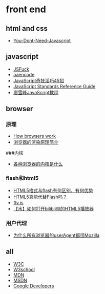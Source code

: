 ﻿# front end

## html and css

- [You-Dont-Need-Javascript](https://github.com/you-dont-need/You-Dont-Need-Javascript)

## javascript

- [JSFuck](http://www.jsfuck.com/)
- [aaencode](http://utf-8.jp/public/aaencode.html)
- [JavaScript奇技淫巧45招](https://chensd.com/2015-01/45-useful-javascript-tips-tricks-and-best-practices.html)
- [JavaScript Standards Reference Guide](https://github.com/gaoxinge/network/tree/master/front%20end/javascript/JavaScript%20Standards%20Reference%20Guide)
- [廖雪峰JavaScript教程](https://github.com/gaoxinge/network/tree/master/front%20end/javascript/%E5%BB%96%E9%9B%AA%E5%B3%B0JavaScript%E6%95%99%E7%A8%8B)

## browser

### 原理

- [How browsers work](http://taligarsiel.com/Projects/howbrowserswork1.htm)
- [浏览器的渲染原理简介](http://coolshell.cn/articles/9666.html)

###内核

- [各种浏览器的内核是什么](http://jingyan.baidu.com/article/5553fa82d50eaf65a339346c.html)

### flash和html5

- [HTML5格式与flash有何区别，有何优势](http://blog.csdn.net/yanfangphp/article/details/8777643)
- [HTML5真能代替Flash吗？](https://www.zhihu.com/question/19862568/answer/13354383)
- [flv.js](https://github.com/Bilibili/flv.js)
- [【水】如何打开bilibli带的HTML5播放器](http://jingyan.baidu.com/article/ab0b56307ccea1c15afa7da0.html)

### 用户代理

- [为什么所有浏览器的userAgent都带Mozilla](http://www.eamonning.com/blog/view/289)

## all

- [W3C](https://www.w3.org/)
- [W3school](http://www.w3school.com.cn/)
- [MDN](https://developer.mozilla.org/en-US/)
- [MSDN](https://msdn.microsoft.com/zh-cn/default.aspx)
- [Google Developers](http://developers.google.com/)
